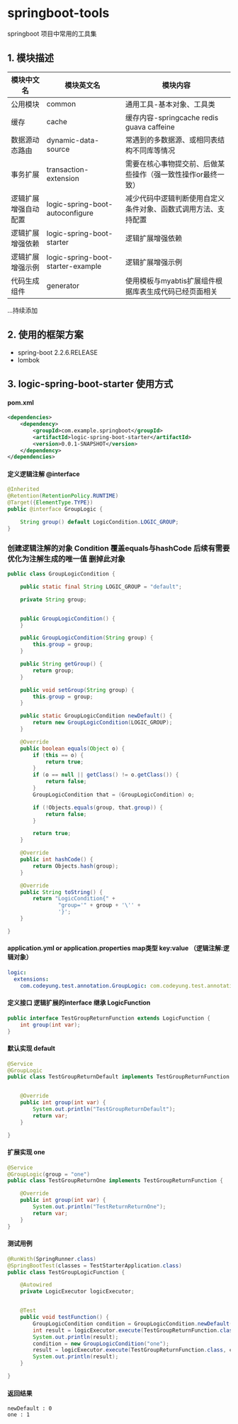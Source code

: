 springboot-tools
====

springboot 项目中常用的工具集



## 1. 模块描述

 模块中文名|模块英文名|模块内容
 ---- | ----- | ------ 
 公用模块|common|通用工具-基本对象、工具类
 缓存|cache|缓存内容-springcache redis guava caffeine
 数据源动态路由|dynamic-data-source|常遇到的多数据源、或相同表结构不同库等情况
 事务扩展|transaction-extension|需要在核心事物提交前、后做某些操作（强一致性操作or最终一致）
 逻辑扩展增强自动配置|logic-spring-boot-autoconfigure|减少代码中逻辑判断使用自定义条件对象、函数式调用方法、支持配置
 逻辑扩展增强依赖|logic-spring-boot-starter|逻辑扩展增强依赖
 逻辑扩展增强示例|logic-spring-boot-starter-example|逻辑扩展增强示例
 代码生成组件|generator|使用模板与myabtis扩展组件根据库表生成代码已经页面相关
 ...持续添加


## 2. 使用的框架方案

* spring-boot 2.2.6.RELEASE
* lombok

## 3. logic-spring-boot-starter 使用方式

#### pom.xml
```xml
<dependencies>
    <dependency>
        <groupId>com.example.springboot</groupId>
        <artifactId>logic-spring-boot-starter</artifactId>
        <version>0.0.1-SNAPSHOT</version>
    </dependency>
</dependencies>
 ```
 #### 定义逻辑注解 @interface
```java
@Inherited
@Retention(RetentionPolicy.RUNTIME)
@Target({ElementType.TYPE})
public @interface GroupLogic {

    String group() default LogicCondition.LOGIC_GROUP;
}
```
 ### 创建逻辑注解的对象 Condition 覆盖equals与hashCode 后续有需要优化为注解生成的唯一值 删掉此对象
```java
public class GroupLogicCondition {

    public static final String LOGIC_GROUP = "default";

    private String group;


    public GroupLogicCondition() {
    }

    public GroupLogicCondition(String group) {
        this.group = group;
    }

    public String getGroup() {
        return group;
    }

    public void setGroup(String group) {
        this.group = group;
    }

    public static GroupLogicCondition newDefault() {
        return new GroupLogicCondition(LOGIC_GROUP);
    }

    @Override
    public boolean equals(Object o) {
        if (this == o) {
            return true;
        }
        if (o == null || getClass() != o.getClass()) {
            return false;
        }
        GroupLogicCondition that = (GroupLogicCondition) o;

        if (!Objects.equals(group, that.group)) {
            return false;
        }

        return true;
    }

    @Override
    public int hashCode() {
        return Objects.hash(group);
    }

    @Override
    public String toString() {
        return "LogicCondition{" +
                "group='" + group + '\'' +
                '}';
    }

}
```
#### application.yml or application.properties map类型 key:value （逻辑注解:逻辑对象）
```yaml
logic:
  extensions:
    com.codeyung.test.annotation.GroupLogic: com.codeyung.test.annotation.GroupLogicCondition
```
#### 定义接口 逻辑扩展的interface 继承 LogicFunction
```java
public interface TestGroupReturnFunction extends LogicFunction {
    int group(int var);
}
```
#### 默认实现 default
```java
@Service
@GroupLogic
public class TestGroupReturnDefault implements TestGroupReturnFunction {


    @Override
    public int group(int var) {
        System.out.println("TestGroupReturnDefault");
        return var;
    }

}
```
#### 扩展实现 one
```java
@Service
@GroupLogic(group = "one")
public class TestGroupReturnOne implements TestGroupReturnFunction {

    @Override
    public int group(int var) {
        System.out.println("TestReturnReturnOne");
        return var;
    }
}
```
#### 测试用例
```java
@RunWith(SpringRunner.class)
@SpringBootTest(classes = TestStarterApplication.class)
public class TestGroupLogicFunction {

    @Autowired
    private LogicExecutor logicExecutor;


    @Test
    public void testFunction() {
        GroupLogicCondition condition = GroupLogicCondition.newDefault();
        int result = logicExecutor.execute(TestGroupReturnFunction.class, condition, function -> function.group(0));
        System.out.println(result);
        condition = new GroupLogicCondition("one");
        result = logicExecutor.execute(TestGroupReturnFunction.class, condition, function -> function.group(1));
        System.out.println(result);
    }

}
```
#### 返回结果
```
newDefault : 0
one : 1
```